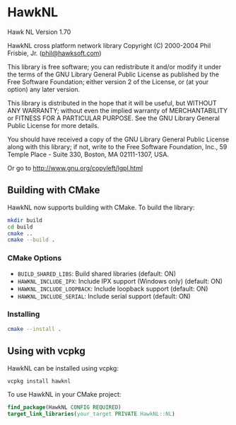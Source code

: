 # HawkNL

Hawk NL Version 1.70

  HawkNL cross platform network library
  Copyright (C) 2000-2004 Phil Frisbie, Jr. (phil@hawksoft.com)

  This library is free software; you can redistribute it and/or
  modify it under the terms of the GNU Library General Public
  License as published by the Free Software Foundation; either
  version 2 of the License, or (at your option) any later version.

  This library is distributed in the hope that it will be useful,
  but WITHOUT ANY WARRANTY; without even the implied warranty of
  MERCHANTABILITY or FITNESS FOR A PARTICULAR PURPOSE.  See the GNU
  Library General Public License for more details.

  You should have received a copy of the GNU Library General Public
  License along with this library; if not, write to the
  Free Software Foundation, Inc., 59 Temple Place - Suite 330,
  Boston, MA  02111-1307, USA.

  Or go to http://www.gnu.org/copyleft/lgpl.html

## Building with CMake

HawkNL now supports building with CMake. To build the library:

```bash
mkdir build
cd build
cmake ..
cmake --build .
```

### CMake Options

- `BUILD_SHARED_LIBS`: Build shared libraries (default: ON)
- `HAWKNL_INCLUDE_IPX`: Include IPX support (Windows only) (default: ON)
- `HAWKNL_INCLUDE_LOOPBACK`: Include loopback support (default: ON)
- `HAWKNL_INCLUDE_SERIAL`: Include serial support (default: ON)

### Installing

```bash
cmake --install .
```

## Using with vcpkg

HawkNL can be installed using vcpkg:

```bash
vcpkg install hawknl
```

To use HawkNL in your CMake project:

```cmake
find_package(HawkNL CONFIG REQUIRED)
target_link_libraries(your_target PRIVATE HawkNL::NL)
```
